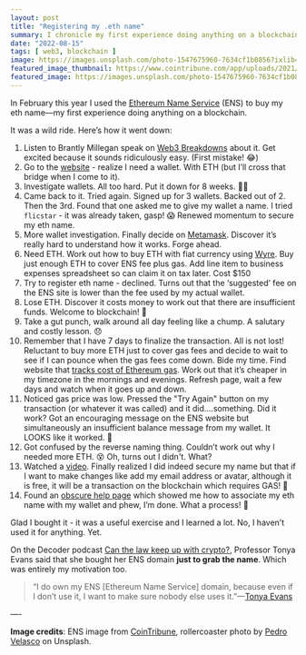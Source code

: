 ```yaml
---
layout: post
title: "Registering my .eth name"
summary: I chronicle my first experience doing anything on a blockchain.
date: "2022-08-15"
tags: [ web3, blockchain ]
image: https://images.unsplash.com/photo-1547675960-7634cf1b0856?ixlib=rb-1.2.1&ixid=MnwxMjA3fDB8MHxwaG90by1wYWdlfHx8fGVufDB8fHx8&auto=format&fit=crop&w=1083&q=80
featured_image_thumbnail: https://www.cointribune.com/app/uploads/2021/11/imgonline-com-ua-Resize-pnz5xAG69metDXG2.jpg
featured_image: https://images.unsplash.com/photo-1547675960-7634cf1b0856?ixlib=rb-1.2.1&ixid=MnwxMjA3fDB8MHxwaG90by1wYWdlfHx8fGVufDB8fHx8&auto=format&fit=crop&w=1083&q=80
---
```


In February this year I used the [Ethereum Name Service](https://ens.domains/) (ENS) to buy my eth name—my first experience doing anything on a blockchain.

It was a wild ride. Here’s how it went down:

1. Listen to Brantly Millegan speak on [Web3 Breakdowns](https://www.joincolossus.com/episodes/97809264/millegan-ethereum-name-service?tab=transcript) about it. Get excited because it sounds ridiculously easy. (First mistake! 😂)
2. Go to the [website](https://ens.domains/) - realize I need a wallet. With ETH (but I’ll cross that bridge when I come to it).
3. Investigate wallets. All too hard. Put it down for 8 weeks. 🚶‍♀️
4. Came back to it. Tried again. Signed up for 3 wallets. Backed out of 2. Then the 3rd. Found that one asked me to give my wallet a name. I tried `flicstar` - it was already taken, gasp! 😱 Renewed momentum to secure my eth name. 
5. More wallet investigation. Finally decide on [Metamask](https://metamask.io/). Discover it’s really hard to understand how it works. Forge ahead.
6. Need ETH. Work out how to buy ETH with fiat currency using [Wyre](https://www.sendwyre.com/). Buy just enough ETH to cover ENS fee plus gas. Add line item to business expenses spreadsheet so can claim it on tax later. Cost $150
7. Try to register eth name - declined. Turns out that the ‘suggested’ fee on the ENS site is lower than the fee used by my actual wallet. 
8. Lose ETH. Discover it costs money to work out that there are insufficient funds. Welcome to blockchain! 💸
9. Take a gut punch, walk around all day feeling like a chump. A salutary and costly lesson. 😞
10. Remember that I have 7 days to finalize the transaction. All is not lost! Reluctant to buy more ETH just to cover gas fees and decide to wait to see if I can pounce when the gas fees come down. Bide my time. Find website that [tracks cost of Ethereum gas](https://ethereumprice.org/gas/). Work out that it’s cheaper in my timezone in the mornings and evenings. Refresh page, wait a few days and watch when it goes up and down. 
11. Noticed gas price was low. Pressed the "Try Again" button on my transaction (or whatever it was called) and it did….something. Did it work? Got an encouraging message on the ENS website but simultaneously an insufficient balance message from my wallet. It LOOKS like it worked. 🤔
12. Got confused by the reverse naming thing. Couldn’t work out why I needed more ETH. 😵 Oh, turns out I didn't. What?
13. Watched a [video](https://www.youtube.com/watch?v=8MAv5DE7FHc&t=637s). Finally realized I did indeed secure my name but that if I want to make changes like add my email address or avatar, although it is free, it will be a transaction on the blockchain which requires GAS! 🚙
14. Found an [obscure help page](https://metamask.zendesk.com/hc/en-us/articles/4404063526043-Adding-and-sharing-ENS-eth-address-tokens-in-MetaMask) which showed me how to associate my eth name with my wallet and phew, I’m done. What a process! 🏁

Glad I bought it - it was a useful exercise and I learned a lot. No, I haven’t used it for anything. Yet. 

On the Decoder podcast [Can the law keep up with crypto?](https://www.theverge.com/22944579/crypto-bitcoin-internet-law-nft-tiktok-dances-tonya-evans-interview), Professor Tonya Evans said that she bought her ENS domain **just to grab the name**. Which was entirely my motivation too. 

> “I do own my ENS [Ethereum Name Service] domain, because even if I don’t use it, I want to make sure nobody else uses it.”—[Tonya Evans](https://proftonyaevans.com/)

—-

**Image credits**: ENS image from [CoinTribune](https://www.cointribune.com/app/uploads/2021/11/imgonline-com-ua-Resize-pnz5xAG69metDXG2.jpg), rollercoaster photo by [Pedro Velasco](https://unsplash.com/photos/XA6dMH5PTPE) on Unsplash.
